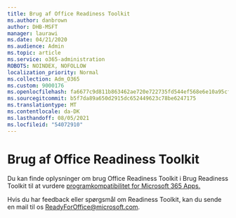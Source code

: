 ```yaml
---
title: Brug af Office Readiness Toolkit
ms.author: danbrown
author: DHB-MSFT
manager: laurawi
ms.date: 04/21/2020
ms.audience: Admin
ms.topic: article
ms.service: o365-administration
ROBOTS: NOINDEX, NOFOLLOW
localization_priority: Normal
ms.collection: Adm_O365
ms.custom: 9000176
ms.openlocfilehash: fa6677c9d811b863462ae720e722735fd544ef568e6e10a95cff35e54948735e
ms.sourcegitcommit: b5f7da89a650d2915dc652449623c78be6247175
ms.translationtype: MT
ms.contentlocale: da-DK
ms.lasthandoff: 08/05/2021
ms.locfileid: "54072910"
---
```

# <a name="using-the-office-readiness-toolkit"></a>Brug af Office Readiness Toolkit

Du kan finde oplysninger om brug Office Readiness Toolkit i Brug Readiness Toolkit til at vurdere [programkompatibilitet for Microsoft 365 Apps.](https://docs.microsoft.com/DeployOffice/readiness-toolkit-application-compatibility-microsoft-365-apps)

Hvis du har feedback eller spørgsmål om Readiness Toolkit, kan du sende en mail til os ReadyForOffice@microsoft.com.
